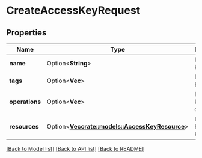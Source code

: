# CreateAccessKeyRequest

## Properties

Name | Type | Description | Notes
------------ | ------------- | ------------- | -------------
**name** | Option<**String**> | IAM Access Key name | [optional]
**tags** | Option<**Vec<String>**> | IAM Access Key tags | [optional]
**operations** | Option<**Vec<String>**> | IAM Access Key operations | [optional]
**resources** | Option<[**Vec<crate::models::AccessKeyResource>**](access-key-resource.md)> | IAM Access Key Resources | [optional]

[[Back to Model list]](../README.md#documentation-for-models) [[Back to API list]](../README.md#documentation-for-api-endpoints) [[Back to README]](../README.md)


